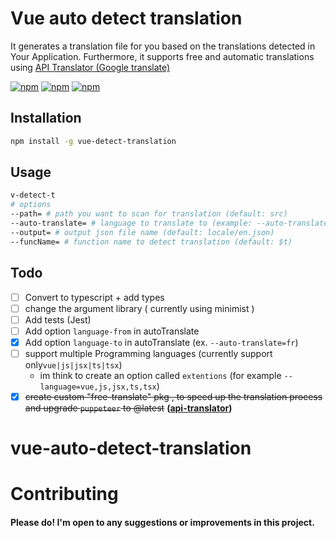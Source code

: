 # Vue auto detect translation

It generates a translation file for you based on the translations detected in Your Application.
Furthermore, it supports free and automatic translations
using [API Translator (Google translate)](https://www.npmjs.com/package/api-translator)

[![npm](https://img.shields.io/npm/v/vue-detect-translation.svg)](https://www.npmjs.com/package/vue-detect-translation)
[![npm](https://img.shields.io/npm/dt/vue-detect-translation.svg)](https://www.npmjs.com/package/vue-detect-translation)
[![npm](https://img.shields.io/npm/l/vue-detect-translation.svg)](https://www.npmjs.com/package/vue-detect-translation)

## Installation

```bash
npm install -g vue-detect-translation
```

## Usage

```bash
v-detect-t 
# options
--path= # path you want to scan for translation (default: src)
--auto-translate= # language to translate to (example: --auto-translate=ar)
--output= # output json file name (default: locale/en.json)
--funcName= # function name to detect translation (default: $t)
```

## Todo

- [ ] Convert to typescript + add types
- [ ] change the argument library ( currently using minimist )
- [ ] Add tests (Jest)
- [ ] Add option `language-from` in autoTranslate
- [x] Add option `language-to` in autoTranslate (ex. `--auto-translate=fr`)
- [ ] support multiple Programming languages (currently support only`vue|js|jsx|ts|tsx`)
    - im think to create an option called `extentions` (for example `--language=vue,js,jsx,ts,tsx`)
- [x] ~~create custom "free-translate" pkg , to speed up the translation process and upgrade `puppeteer` to
  @latest~~ **([api-translator](https://www.npmjs.com/package/api-translator))**

# vue-auto-detect-translation

# Contributing

#### Please do! I'm open to any suggestions or improvements in this project.

